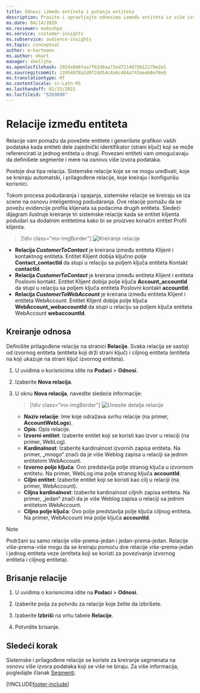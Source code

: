 ```yaml
---
title: Odnosi između entiteta i putanja entiteta
description: Pravite i upravljajte odnosima između entiteta iz više izvora podataka.
ms.date: 04/14/2020
ms.reviewer: mukeshpo
ms.service: customer-insights
ms.subservice: audience-insights
ms.topic: conceptual
author: m-hartmann
ms.author: mhart
manager: shellyha
ms.openlocfilehash: 292da986faa7f62d8aa73ed7214075612178e2e1
ms.sourcegitcommit: 139548f8a2d0f24d54c4a6c404a743eeeb8ef8e0
ms.translationtype: HT
ms.contentlocale: sr-Latn-RS
ms.lasthandoff: 02/15/2021
ms.locfileid: "5269898"
---
```

# <a name="relationships-between-entities"></a>Relacije između entiteta

Relacije vam pomažu da povežete entitete i generišete grafikon vaših podataka kada entiteti dele zajednički identifikator (strani ključ) koji se može referencirati iz jednog entiteta u drugi. Povezani entiteti vam omogućavaju da definišete segmente i mere na osnovu više izvora podataka.

Postoje dva tipa relacija. Sistemske relacije koje se ne mogu uređivati, koje se kreiraju automatski, i prilagođene relacije, koje kreiraju i konfigurišu korisnici.

Tokom procesa podudaranja i spajanja, sistemske relacije se kreiraju se iza scene na osnovu inteligentnog podudaranja. Ove relacije pomažu da se povežu evidencije profila klijenata sa podacima drugih entiteta. Sledeći dijagram ilustruje kreiranje tri sistemske relacije kada se entitet klijenta podudari sa dodatnim entitetima kako bi se proizveo konačni entitet Profil klijenta.

> [!div class="mx-imgBorder"]
> ![Kreiranje relacije](media/relationships-entities-merge.png "Kreiranje relacije")

- **Relacija *CustomerToContact*** je kreirana između entiteta Klijent i kontaktnog entiteta. Entitet Klijent dobija ključno polje **Contact_contactId** da stupi u relaciju sa poljem ključa entiteta Kontakt **contactId**.
- **Relacija *CustomerToContact*** je kreirana između entiteta Klijent i entiteta Poslovni kontakt. Entitet Klijent dobija polje ključa **Account_accountId** da stupi u relaciju sa poljem ključa entiteta Poslovni kontakt **accountId**.
- **Relacija *CustomerToWebAccount*** je kreirana između entiteta Klijent i entiteta WebAccount. Entitet Klijent dobija polje ključa **WebAccount_webaccountId** da stupi u relaciju sa poljem ključa entiteta WebAccount **webaccountId**.

## <a name="create-a-relationship"></a>Kreiranje odnosa

Definišite prilagođene relacije na stranici **Relacije**. Svaka relacija se sastoji od izvornog entiteta (entiteta koji drži strani ključ) i ciljnog entiteta (entiteta na koji ukazuje na strani ključ izvornog entiteta).

1. U uvidima o korisnicima idite na **Podaci** > **Odnosi**.

2. Izaberite **Nova relacija**.

3. U oknu **Nova relacija**, navedite sledeće informacije:

   > [!div class="mx-imgBorder"]
   > ![Unesite detalje relacije](media/relationships-add.png "Unesite detalje relacije")

   - **Naziv relacije**: Ime koje odražava svrhu relacije (na primer, **AccountWebLogs**).
   - **Opis**: Opis relacije.
   - **Izvorni entitet**: Izaberite entitet koji se koristi kao izvor u relaciji (na primer, WebLog).
   - **Kardinalnost**: Izaberite kardinalnost izvornih zapisa entiteta. Na primer, „mnogo“ znači da je više Weblog zapisa u relaciji sa jednim entitetom WebAccount.
   - **Izvorno polje ključa**: Ovo predstavlja polje stranog ključa u izvornom entitetu. Na primer, WebLog ima polje stranog ključa **accountId**.
   - **Ciljni entitet**: Izaberite entitet koji se koristi kao cilj u relaciji (na primer, WebAccount).
   - **Ciljna kardinalnost**: Izaberite kardinalnost ciljnih zapisa entiteta. Na primer, „jedan“ znači da je više Weblog zapisa u relaciji sa jednim entitetom WebAccount.
   - **Ciljno polje ključa**: Ovo polje predstavlja polje ključa ciljnog entiteta. Na primer, WebAccount ima polje ključa **accountId**.

> [!NOTE]
> Podržani su samo relacije više-prema-jedan i jedan-prema-jedan. Relacije više-prema-više mogu da se kreiraju pomoću dve relacije više-prema-jedan i jednog entiteta veze (entiteta koji se koristi za povezivanje izvornog entiteta i ciljnog entiteta).

## <a name="delete-a-relationship"></a>Brisanje relacije

1. U uvidima o korisnicima idite na **Podaci** > **Odnosi**.

2. Izaberite polja za potvrdu za relacije koje želite da izbrišete.

3. Izaberite **Izbriši** na vrhu tabele **Relacije**.

4. Potvrdite brisanje.

## <a name="next-step"></a>Sledeći korak

Sistemske i prilagođene relacije se koriste za kreiranje segmenata na osnovu više izvora podataka koji se više ne biraju. Za više informacija, pogledajte članak [Segmenti](segments.md).


[!INCLUDE[footer-include](../includes/footer-banner.md)]